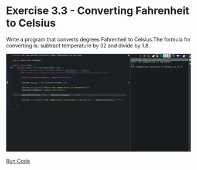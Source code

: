 # Exercise 3.3 - Converting Fahrenheit to Celsius

Write a program that converts degrees Fahrenheit to Celsius.The formula for converting is: subtract temperature by 32 and divide by 1.8.

<center>

![Gif Converting Fahrenheit to Celsius](/gif_img/3.3.gif)

</center>

[Run Code](https://replit.com/@ariana-ssilva/Main-1#Main.java)
